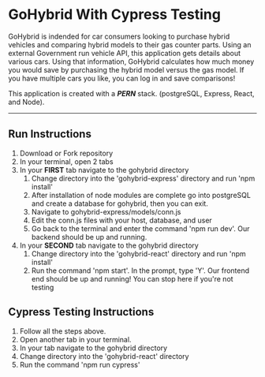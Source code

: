 # GoHybrid With Cypress Testing

GoHybrid is indended for car consumers looking to purchase hybrid vehicles and comparing hybrid models to their gas counter parts. Using an external Government run vehicle API, this application gets details about various cars. Using that information, GoHybrid calculates how much money you would save by purchasing the hybrid model versus the gas model. If you have multiple cars you like, you can log in and save comparisons!

This application is created with a ***PERN*** stack. (postgreSQL, Express, React, and Node).

---

## **Run Instructions**

1. Download or Fork repository
1. In your terminal, open 2 tabs
1. In your **FIRST** tab navigate to the gohybrid directory
   1. Change directory into the 'gohybrid-express' directory and run 'npm install'
   1. After installation of node modules are complete go into postgreSQL and create a database for gohybrid, then you can exit.
   1. Navigate to gohybrid-express/models/conn.js
   1. Edit the conn.js files with your host, database, and user
   1. Go back to the terminal and enter the command 'npm run dev'. Our backend should be up and running.
1. In your **SECOND** tab navigate to the gohybrid directory
   1. Change directory into the 'gohybrid-react' directory and run 'npm install'
   1. Run the command 'npm start'. In the prompt, type 'Y'. Our frontend end should be up and running! You can stop here if you're not testing

## **Cypress Testing Instructions**

1. Follow all the steps above.
1. Open another tab in your terminal.
1. In your tab navigate to the gohybrid directory
1. Change directory into the 'gohybrid-react' directory
1. Run the command 'npm run cypress'
